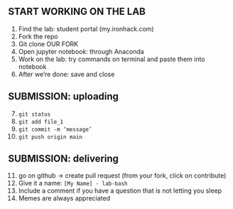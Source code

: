 ## START WORKING ON THE LAB

1. Find the lab: student portal (my.ironhack.com)
2. Fork the repo
3. Git clone OUR FORK
4. Open jupyter notebook: through Anaconda
5. Work on the lab: try commands on terminal and paste them into notebook
6. After we’re done: save and close

## SUBMISSION: uploading

7. `git status`
8. `git add file_1`
9. `git commit -m ‘message’`
10. `git push origin main`

## SUBMISSION: delivering

11. go on github -> create pull request (from your fork, click on contribute)
12. Give it a name: `[My Name] - lab-bash`
13. Include a comment if you have a question that is not letting you sleep
14. Memes are always appreciated
